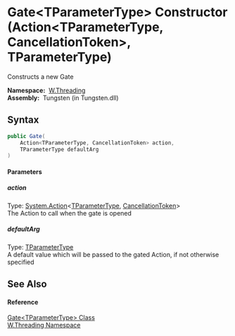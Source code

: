 Gate&lt;TParameterType> Constructor (Action&lt;TParameterType, CancellationToken>, TParameterType)
==================================================================================================
   Constructs a new Gate

  **Namespace:**  [W.Threading][1]  
  **Assembly:**  Tungsten (in Tungsten.dll)

Syntax
------

```csharp
public Gate(
	Action<TParameterType, CancellationToken> action,
	TParameterType defaultArg
)
```

#### Parameters

##### *action*
Type: [System.Action][2]&lt;[TParameterType][3], [CancellationToken][4]>  
The Action to call when the gate is opened

##### *defaultArg*
Type: [TParameterType][3]  
A default value which will be passed to the gated Action, if not otherwise specified


See Also
--------

#### Reference
[Gate&lt;TParameterType> Class][3]  
[W.Threading Namespace][1]  

[1]: ../README.md
[2]: http://msdn.microsoft.com/en-us/library/bb549311
[3]: README.md
[4]: http://msdn.microsoft.com/en-us/library/dd384802